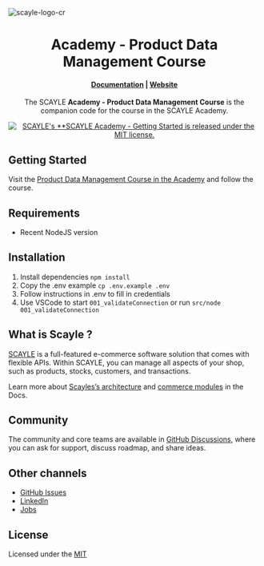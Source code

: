 ![scayle-logo-cr](https://cdn-prod.scayle.com/public/media/general/SCAYLE-Commerce-Engine-header.png)

<h1 align="center">
  Academy - Product Data Management Course
</h1>

<h4 align="center">
  <a href="https://scayle.dev">Documentation</a> |
  <a href="https://www.scayle.com/">Website</a>
</h4>

<p align="center">
  The SCAYLE <strong>Academy - Product Data Management Course</strong> is the companion code for the course in the SCAYLE Academy.
</p>
<p align="center">
  <a href="#"><img src="https://img.shields.io/badge/license-MIT-blue.svg" alt="SCAYLE's **SCAYLE Academy - Getting Started is released under the MIT license." /></a>
</p>

## Getting Started

Visit the [Product Data Management Course in the Academy](https://academy.scayle.dev/course_overview/import-your-products-into-scayle)  and follow the course. 

## Requirements

* Recent NodeJS version

## Installation

1. Install dependencies `npm install`
2. Copy the .env example `cp .env.example .env`
3. Follow instructions in .env to fill in credentials
4. Use VSCode to start `001_validateConnection` or run `src/node 001_validateConnection`

   
## What is Scayle ?

[SCAYLE](https://scayle.com) is a full-featured e-commerce software solution that comes with flexible APIs. Within SCAYLE, you can manage all aspects of your shop, such as products, stocks, customers, and transactions.

Learn more about [Scayles’s architecture](https://scayle.dev/en/dev/getting-started/introduction) and [commerce modules](https://scayle.dev/en/dev/getting-started/introduction) in the Docs.

##  Community

The community and core teams are available in [GitHub Discussions](https://github.com/scayle/admin-api-php-sdk/discussions), where you can ask for support, discuss roadmap, and share ideas.

## Other channels

- [GitHub Issues](https://github.com/scayle/admin-api-php-sdk/issues)
- [LinkedIn](https://www.linkedin.com/company/scaylecommerce/)
- [Jobs](https://careers.smartrecruiters.com/ABOUTYOUGmbH/scayle)

## License
Licensed under the [MIT](https://opensource.org/license/mit/)
